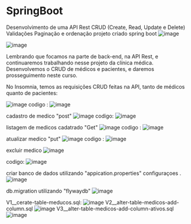 # SpringBoot
Desenvolvimento de uma API Rest
CRUD (Create, Read, Update e Delete)
Validações
Paginação e ordenação
projeto criado spring boot 
![image](https://github.com/fabiano00760/SpringBoot/assets/80015492/484ade34-5b4f-4435-89dd-c407206abe39)


![image](https://github.com/fabiano00760/SpringBoot/assets/80015492/9bb3002c-18c0-42e2-9168-c70f262a3c73)

Lembrando que focamos na parte de back-end, na API Rest, e continuaremos trabalhando nesse projeto da clínica médica. Desenvolvemos o CRUD de médicos e pacientes, e daremos prosseguimento neste curso.



No Insomnia, temos as requisições CRUD feitas na API, tanto de médicos quanto de pacientes:

![image](https://github.com/fabiano00760/SpringBoot/assets/80015492/cd7c3a01-f8b7-47e9-a502-5ed513a3ab7e)
codigo :
![image](https://github.com/fabiano00760/SpringBoot/assets/80015492/d4948f0d-e026-46dd-877b-3e5ec534e973)

cadastro de medico "post"
![image](https://github.com/fabiano00760/SpringBoot/assets/80015492/ce9a0f4c-34b8-4349-ac36-f13809b1e812)
codigo:
![image](https://github.com/fabiano00760/SpringBoot/assets/80015492/d4948f0d-e026-46dd-877b-3e5ec534e973)

listagem de medicos cadatrado  "Get"
![image](https://github.com/fabiano00760/SpringBoot/assets/80015492/39083122-8af3-4068-b91d-adead82b6cc7)
codigo :
![image](https://github.com/fabiano00760/SpringBoot/assets/80015492/dbb6585d-4c9a-4a1f-8476-4391a55edf6a)

atualizar medico "put"
![image](https://github.com/fabiano00760/SpringBoot/assets/80015492/33416cee-819c-4c20-aafb-0f1f3fb4b1e7)
codigo :
![image](https://github.com/fabiano00760/SpringBoot/assets/80015492/ba70d521-c585-48a5-9912-606ad27d8cf5)

excluir medico 
![image](https://github.com/fabiano00760/SpringBoot/assets/80015492/ad657b05-5940-4697-9059-ffea42969ddb)

codigo: 
![image](https://github.com/fabiano00760/SpringBoot/assets/80015492/8249c1d1-30a8-4407-a617-dfbe9e97e5eb)

criar banco de dados utilizando "appication.properties" configuraçoes .
![image](https://github.com/fabiano00760/SpringBoot/assets/80015492/ae2f9d34-dfa1-4fd3-8b75-b8541aee1318)

db.migration utilizando "flywaydb"
![image](https://github.com/fabiano00760/SpringBoot/assets/80015492/7a2d1816-3f9f-45df-a6bb-0dd3bd167e72)

V1__cerate-table-meducos.sql:
![image](https://github.com/fabiano00760/SpringBoot/assets/80015492/c86bc138-2c27-4bfb-8a17-4497cf55493d)
V2__alter-table-medicos-add-column.sql
![image](https://github.com/fabiano00760/SpringBoot/assets/80015492/a3affeea-9956-48b4-a37e-9634e3ef312c)
V3__alter-table-medicos-add-column-ativos.sql
![image](https://github.com/fabiano00760/SpringBoot/assets/80015492/3585093f-6892-4459-aed8-3d5134f7b069)







